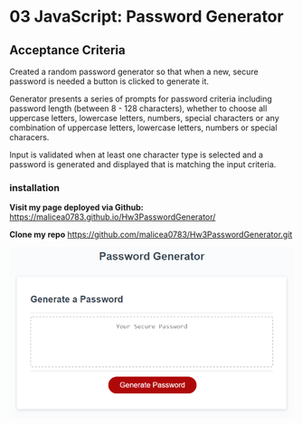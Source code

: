 # 03 JavaScript: Password Generator

## Acceptance Criteria

 Created a random password generator so that when a new, secure password is needed a button is clicked to generate it.

 Generator presents a series of prompts for password criteria including password length (between 8 - 128 characters), 
whether to choose all uppercase letters, lowercase letters, numbers, special characters or any combination of uppercase
letters, lowercase letters, numbers or special characers.

 Input is validated when at least one character type is selected and a password is generated and displayed that is matching 
the input criteria.

### installation

**Visit my page deployed via Github:**
https://malicea0783.github.io/Hw3PasswordGenerator/

**Clone my repo**
https://github.com/malicea0783/Hw3PasswordGenerator.git

![Password Generator screenshot](/assets/images/password_generator.png)


